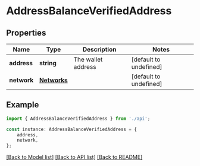 # AddressBalanceVerifiedAddress


## Properties

Name | Type | Description | Notes
------------ | ------------- | ------------- | -------------
**address** | **string** | The wallet address | [default to undefined]
**network** | [**Networks**](Networks.md) |  | [default to undefined]

## Example

```typescript
import { AddressBalanceVerifiedAddress } from './api';

const instance: AddressBalanceVerifiedAddress = {
    address,
    network,
};
```

[[Back to Model list]](../README.md#documentation-for-models) [[Back to API list]](../README.md#documentation-for-api-endpoints) [[Back to README]](../README.md)

